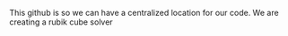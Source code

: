 This github is so we can have a centralized location for our code. We are creating a rubik cube solver

